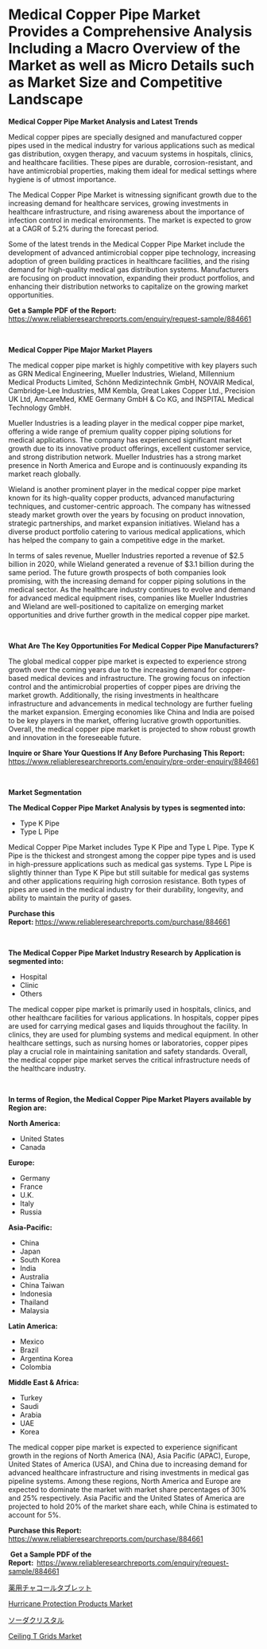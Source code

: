 <p><h1>Medical Copper Pipe Market Provides a Comprehensive Analysis Including a Macro Overview of the Market as well as Micro Details such as Market Size and Competitive Landscape</h1></p><p><strong>Medical Copper Pipe Market Analysis and Latest Trends</strong></p>
<p><p>Medical copper pipes are specially designed and manufactured copper pipes used in the medical industry for various applications such as medical gas distribution, oxygen therapy, and vacuum systems in hospitals, clinics, and healthcare facilities. These pipes are durable, corrosion-resistant, and have antimicrobial properties, making them ideal for medical settings where hygiene is of utmost importance.</p><p>The Medical Copper Pipe Market is witnessing significant growth due to the increasing demand for healthcare services, growing investments in healthcare infrastructure, and rising awareness about the importance of infection control in medical environments. The market is expected to grow at a CAGR of 5.2% during the forecast period.</p><p>Some of the latest trends in the Medical Copper Pipe Market include the development of advanced antimicrobial copper pipe technology, increasing adoption of green building practices in healthcare facilities, and the rising demand for high-quality medical gas distribution systems. Manufacturers are focusing on product innovation, expanding their product portfolios, and enhancing their distribution networks to capitalize on the growing market opportunities.</p></p>
<p><strong>Get a Sample PDF of the Report:&nbsp;</strong> <a href="https://www.reliableresearchreports.com/enquiry/request-sample/884661">https://www.reliableresearchreports.com/enquiry/request-sample/884661</a></p>
<p>&nbsp;</p>
<p><strong>Medical Copper Pipe Major Market Players</strong></p>
<p><p>The medical copper pipe market is highly competitive with key players such as GRN Medical Engineering, Mueller Industries, Wieland, Millennium Medical Products Limited, Schönn Medizintechnik GmbH, NOVAIR Medical, Cambridge-Lee Industries, MM Kembla, Great Lakes Copper Ltd., Precision UK Ltd, AmcareMed, KME Germany GmbH & Co KG, and INSPITAL Medical Technology GmbH.</p><p>Mueller Industries is a leading player in the medical copper pipe market, offering a wide range of premium quality copper piping solutions for medical applications. The company has experienced significant market growth due to its innovative product offerings, excellent customer service, and strong distribution network. Mueller Industries has a strong market presence in North America and Europe and is continuously expanding its market reach globally.</p><p>Wieland is another prominent player in the medical copper pipe market known for its high-quality copper products, advanced manufacturing techniques, and customer-centric approach. The company has witnessed steady market growth over the years by focusing on product innovation, strategic partnerships, and market expansion initiatives. Wieland has a diverse product portfolio catering to various medical applications, which has helped the company to gain a competitive edge in the market.</p><p>In terms of sales revenue, Mueller Industries reported a revenue of $2.5 billion in 2020, while Wieland generated a revenue of $3.1 billion during the same period. The future growth prospects of both companies look promising, with the increasing demand for copper piping solutions in the medical sector. As the healthcare industry continues to evolve and demand for advanced medical equipment rises, companies like Mueller Industries and Wieland are well-positioned to capitalize on emerging market opportunities and drive further growth in the medical copper pipe market.</p></p>
<p>&nbsp;</p>
<p><strong>What Are The Key Opportunities For Medical Copper Pipe Manufacturers?</strong></p>
<p><p>The global medical copper pipe market is expected to experience strong growth over the coming years due to the increasing demand for copper-based medical devices and infrastructure. The growing focus on infection control and the antimicrobial properties of copper pipes are driving the market growth. Additionally, the rising investments in healthcare infrastructure and advancements in medical technology are further fueling the market expansion. Emerging economies like China and India are poised to be key players in the market, offering lucrative growth opportunities. Overall, the medical copper pipe market is projected to show robust growth and innovation in the foreseeable future.</p></p>
<p><strong>Inquire or Share Your Questions If Any Before Purchasing This Report:</strong> <a href="https://www.reliableresearchreports.com/enquiry/pre-order-enquiry/884661">https://www.reliableresearchreports.com/enquiry/pre-order-enquiry/884661</a></p>
<p>&nbsp;</p>
<p><strong>Market Segmentation</strong></p>
<p><strong>The Medical Copper Pipe Market Analysis by types is segmented into:</strong></p>
<p><ul><li>Type K Pipe</li><li>Type L Pipe</li></ul></p>
<p><p>Medical Copper Pipe Market includes Type K Pipe and Type L Pipe. Type K Pipe is the thickest and strongest among the copper pipe types and is used in high-pressure applications such as medical gas systems. Type L Pipe is slightly thinner than Type K Pipe but still suitable for medical gas systems and other applications requiring high corrosion resistance. Both types of pipes are used in the medical industry for their durability, longevity, and ability to maintain the purity of gases.</p></p>
<p><strong>Purchase this Report:&nbsp;</strong><a href="https://www.reliableresearchreports.com/purchase/884661">https://www.reliableresearchreports.com/purchase/884661</a></p>
<p>&nbsp;</p>
<p><strong>The Medical Copper Pipe Market Industry Research by Application is segmented into:</strong></p>
<p><ul><li>Hospital</li><li>Clinic</li><li>Others</li></ul></p>
<p><p>The medical copper pipe market is primarily used in hospitals, clinics, and other healthcare facilities for various applications. In hospitals, copper pipes are used for carrying medical gases and liquids throughout the facility. In clinics, they are used for plumbing systems and medical equipment. In other healthcare settings, such as nursing homes or laboratories, copper pipes play a crucial role in maintaining sanitation and safety standards. Overall, the medical copper pipe market serves the critical infrastructure needs of the healthcare industry.</p></p>
<p>&nbsp;</p>
<p><strong>In terms of Region, the Medical Copper Pipe Market Players available by Region are:</strong></p>
<p>
    <p> <strong> North America: </strong>
        <ul>
            <li>United States</li>
            <li>Canada</li>
        </ul>
        </p> 
    <p> <strong> Europe: </strong>
        <ul>
            <li>Germany</li>
            <li>France</li>
            <li>U.K.</li>
            <li>Italy</li>
            <li>Russia</li>
        </ul>
        </p> 
    <p> <strong> Asia-Pacific: </strong>
        <ul>
            <li>China</li>
            <li>Japan</li>
            <li>South Korea</li>
            <li>India</li>
            <li>Australia</li>
            <li>China Taiwan</li>
            <li>Indonesia</li>
            <li>Thailand</li>
            <li>Malaysia</li>
        </ul>
        </p> 
    <p> <strong> Latin America: </strong>
        <ul>
            <li>Mexico</li>
            <li>Brazil</li>
            <li>Argentina Korea</li>
            <li>Colombia</li>
        </ul>
        </p> 
    <p> <strong> Middle East & Africa: </strong>
        <ul>
            <li>Turkey</li>
            <li>Saudi</li>
            <li>Arabia</li>
            <li>UAE</li>
            <li>Korea</li>
        </ul>
    </p>
    </p>
<p><p>The medical copper pipe market is expected to experience significant growth in the regions of North America (NA), Asia Pacific (APAC), Europe, United States of America (USA), and China due to increasing demand for advanced healthcare infrastructure and rising investments in medical gas pipeline systems. Among these regions, North America and Europe are expected to dominate the market with market share percentages of 30% and 25% respectively. Asia Pacific and the United States of America are projected to hold 20% of the market share each, while China is estimated to account for 5%.</p></p>
<p><strong>Purchase this Report: </strong><a href="https://www.reliableresearchreports.com/purchase/884661">https://www.reliableresearchreports.com/purchase/884661</a></p>
<p>&nbsp;<strong>Get a Sample PDF of the Report:&nbsp;&nbsp;</strong><a href="https://www.reliableresearchreports.com/enquiry/request-sample/884661">https://www.reliableresearchreports.com/enquiry/request-sample/884661</a></p>
<p><strong></strong></p>
<p><p><a href="https://medium.com/@susanjprice2023/%E8%96%AC%E7%94%A8%E6%9C%A8%E7%82%AD-%E3%81%8F%E3%81%99%E3%82%8A%E3%82%88%E3%81%86%E3%82%82%E3%81%8F%E3%81%9F%E3%82%93-%E3%82%BF%E3%83%96%E3%83%AC%E3%83%83%E3%83%88%E5%B8%82%E5%A0%B4%E6%8C%87%E6%A8%99%E3%81%AE%E8%A7%A3%E8%AA%AD-%E5%B8%82%E5%A0%B4%E3%82%B7%E3%82%A7%E3%82%A2-%E3%83%88%E3%83%AC%E3%83%B3%E3%83%89-%E6%88%90%E9%95%B7%E3%83%91%E3%82%BF%E3%83%BC%E3%83%B3-749c13938986">薬用チャコールタブレット</a></p><p><a href="https://github.com/jsmusil/Market-Research-Report-List-2/blob/main/hurricane-protection-products-market.md">Hurricane Protection Products Market</a></p><p><a href="https://medium.com/@camron674/%E3%82%BD%E3%83%BC%E3%83%80%E7%B5%90%E6%99%B6%E5%B8%82%E5%A0%B4%E3%81%AE%E5%88%86%E6%9E%90-%E3%81%9D%E3%81%AEcagr-%E5%B8%82%E5%A0%B4%E3%82%BB%E3%82%B0%E3%83%A1%E3%83%B3%E3%83%86%E3%83%BC%E3%82%B7%E3%83%A7%E3%83%B3-%E3%81%8A%E3%82%88%E3%81%B3%E3%82%B0%E3%83%AD%E3%83%BC%E3%83%90%E3%83%AB%E7%94%A3%E6%A5%AD%E6%A6%82%E8%A6%81-a1aed50bf113">ソーダクリスタル</a></p><p><a href="https://github.com/bmorecock/Market-Research-Report-List-2/blob/main/ceiling-t-grids-market.md">Ceiling T Grids Market</a></p></p>